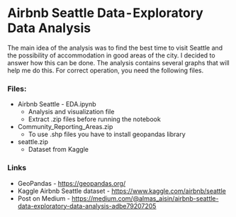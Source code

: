 # Airbnb Seattle Data - Exploratory Data Analysis
The main idea of the analysis was to find the best time to visit Seattle and the possibility of accommodation in good areas of the city.
I decided to answer how this can be done.
The analysis contains several graphs that will help me do this.
For correct operation, you need the following files.
### Files:
* Airbnb Seattle - EDA.ipynb
  - Analysis and visualization file
  - Extract .zip files before running the notebook
* Community_Reporting_Areas.zip
  - To use .shp files you have to install geopandas library
* seattle.zip
  - Dataset from Kaggle
### Links
* GeoPandas - https://geopandas.org/
* Kaggle Airbnb Seattle dataset - https://www.kaggle.com/airbnb/seattle
* Post on Medium - https://medium.com/@almas_aisin/airbnb-seattle-data-exploratory-data-analysis-adbe79207205
